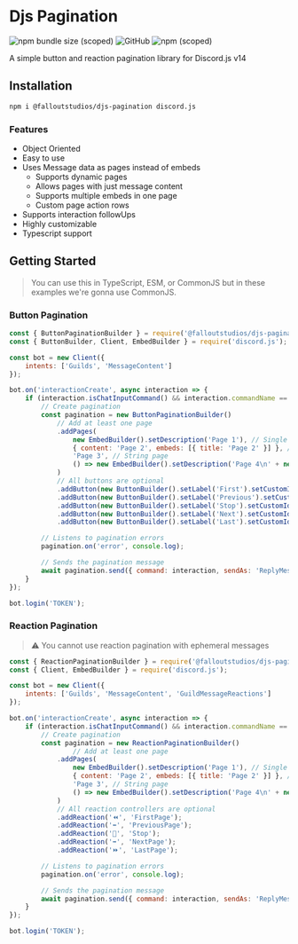 # Djs Pagination
![npm bundle size (scoped)](https://img.shields.io/bundlephobia/min/@falloutstudios/djs-pagination?style=flat-square)
![GitHub](https://img.shields.io/github/license/FalloutStudios/djs-pagination?style=flat-square)
![npm (scoped)](https://img.shields.io/npm/v/@falloutstudios/djs-pagination?label=Latest%20Version&style=flat-square)

A simple button and reaction pagination library for Discord.js v14

## Installation

```bash
npm i @falloutstudios/djs-pagination discord.js
```

### Features
- Object Oriented
- Easy to use
- Uses Message data as pages instead of embeds
  - Supports dynamic pages
  - Allows pages with just message content
  - Supports multiple embeds in one page
  - Custom page action rows
- Supports interaction followUps
- Highly customizable
- Typescript support

## Getting Started

> You can use this in TypeScript, ESM, or CommonJS but in these examples we're gonna use CommonJS.

### Button Pagination

```js
const { ButtonPaginationBuilder } = require('@falloutstudios/djs-pagination');
const { ButtonBuilder, Client, EmbedBuilder } = require('discord.js');

const bot = new Client({
    intents: ['Guilds', 'MessageContent']
});

bot.on('interactionCreate', async interaction => {
    if (interaction.isChatInputCommand() && interaction.commandName == 'pagination') {
        // Create pagination
        const pagination = new ButtonPaginationBuilder()
            // Add at least one page
            .addPages(
                new EmbedBuilder().setDescription('Page 1'), // Single embed page
                { content: 'Page 2', embeds: [{ title: 'Page 2' }] }, // Message data embed
                'Page 3', // String page
                () => new EmbedBuilder().setDescription('Page 4\n' + new Date().toString()) // Dynamic page
            )
            // All buttons are optional
            .addButton(new ButtonBuilder().setLabel('First').setCustomId('first'), 'FirstPage')
            .addButton(new ButtonBuilder().setLabel('Previous').setCustomId('prev'), 'PreviousPage')
            .addButton(new ButtonBuilder().setLabel('Stop').setCustomId('stop'), 'Stop')
            .addButton(new ButtonBuilder().setLabel('Next').setCustomId('next'), 'NextPage')
            .addButton(new ButtonBuilder().setLabel('Last').setCustomId('last'), 'LastPage');

        // Listens to pagination errors
        pagination.on('error', console.log);

        // Sends the pagination message
        await pagination.send({ command: interaction, sendAs: 'ReplyMessage' });
    }
});

bot.login('TOKEN');
```

### Reaction Pagination
> ⚠️ You cannot use reaction pagination with ephemeral messages

```js
const { ReactionPaginationBuilder } = require('@falloutstudios/djs-pagination');
const { Client, EmbedBuilder } = require('discord.js');

const bot = new Client({
    intents: ['Guilds', 'MessageContent', 'GuildMessageReactions']
});

bot.on('interactionCreate', async interaction => {
    if (interaction.isChatInputCommand() && interaction.commandName == 'pagination') {
        // Create pagination
        const pagination = new ReactionPaginationBuilder()
                // Add at least one page
            .addPages(
                new EmbedBuilder().setDescription('Page 1'), // Single embed page
                { content: 'Page 2', embeds: [{ title: 'Page 2' }] }, // Message data embed
                'Page 3', // String page
                () => new EmbedBuilder().setDescription('Page 4\n' + new Date().toString()) // Dynamic page
            )
            // All reaction controllers are optional
            .addReaction('⏪', 'FirstPage');
            .addReaction('⬅', 'PreviousPage');
            .addReaction('🛑', 'Stop');
            .addReaction('➡️', 'NextPage');
            .addReaction('⏩', 'LastPage');

        // Listens to pagination errors
        pagination.on('error', console.log);

        // Sends the pagination message
        await pagination.send({ command: interaction, sendAs: 'ReplyMessage' });
    }
});

bot.login('TOKEN');
```
